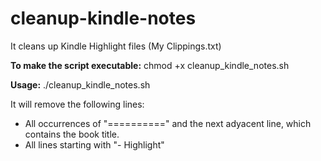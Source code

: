 # cleanup-kindle-notes
It cleans up Kindle Highlight files (My Clippings.txt)

**To make the script executable:**
chmod +x cleanup_kindle_notes.sh

**Usage:**
./cleanup_kindle_notes.sh <filename>

It will remove the following lines:

* All occurrences of "==========" and the next adyacent line, which contains the book title.
* All lines starting with "- Highlight"
